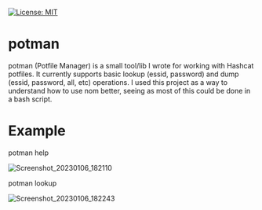 [![License: MIT](https://img.shields.io/badge/License-MIT-yellow.svg)](https://opensource.org/licenses/MIT)

# potman
potman (Potfile Manager) is a small tool/lib I wrote for working with Hashcat potfiles. It currently supports basic lookup (essid, password) and dump (essid, password, all, etc) operations. I used this project as a way to understand how to use nom better, seeing as most of this could be done in a bash script.

# Example
potman help

![Screenshot_20230106_182110](https://user-images.githubusercontent.com/8475295/211115974-f9ce505d-e82d-40f7-be5b-2ce953d01df4.png)

potman lookup

![Screenshot_20230106_182243](https://user-images.githubusercontent.com/8475295/211115967-fd0c39e9-4fba-4910-81ef-4060129e5e6f.png)
